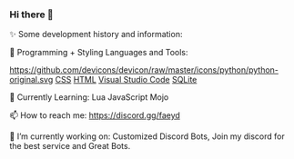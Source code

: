 ### Hi there 👋

✨ Some development history and information:

🔬 Programming + Styling Languages and Tools:

https://github.com/devicons/devicon/raw/master/icons/python/python-original.svg  [CSS](https://github.com/devicons/devicon/raw/master/icons/css3/css3-plain-wordmark.svg)  [HTML](https://github.com/devicons/devicon/raw/master/icons/html5/html5-original.svg)  [Visual Studio Code](https://github.com/devicons/devicon/raw/master/icons/vscode/vscode-original.svg)  [SQLite](https://github.com/devicons/devicon/raw/master/icons/sqlite/sqlite-original.svg)

🔎 Currently Learning:
Lua  JavaScript  Mojo  

📫 How to reach me:
https://discord.gg/faeyd

🔭 I’m currently working on:
Customized Discord Bots, Join my discord for the best service and Great Bots.


<!--
**faeyd/faeyd** is a ✨ _special_ ✨ repository because its `README.md` (this file) appears on your GitHub profile.

Here are some ideas to get you started:

- 🔭 I’m currently working on ...
- 🌱 I’m currently learning ...
- 👯 I’m looking to collaborate on ...
- 🤔 I’m looking for help with ...
- 💬 Ask me about ...
- 📫 How to reach me: ...
- 😄 Pronouns: ...
- ⚡ Fun fact: ...
-->
